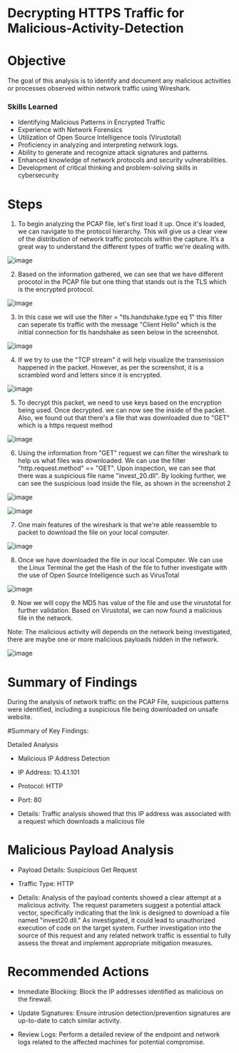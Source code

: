 # Decrypting HTTPS Traffic for Malicious-Activity-Detection

# Objective
The goal of this analysis is to identify and document any malicious activities or processes observed within network traffic using Wireshark.

### Skills Learned

- Identifying Malicious Patterns in Encrypted Traffic
- Experience with Network Forensics
- Utilization of Open Source Intelligence tools (Virustotal)
- Proficiency in analyzing and interpreting network logs.
- Ability to generate and recognize attack signatures and patterns.
- Enhanced knowledge of network protocols and security vulnerabilities.
- Development of critical thinking and problem-solving skills in cybersecurity

# Steps

1) To begin analyzing the PCAP file, let's first load it up. Once it's loaded, we can navigate to the protocol hierarchy. This will give us a clear view of the distribution of network traffic protocols within the capture. It’s a great way to understand the different types of traffic we're dealing with.

![image](https://github.com/user-attachments/assets/4cee1982-a7d2-40ac-9940-a3fece675578)

2) Based on the information gathered, we can see that we have different procotol in the PCAP file but one thing that stands out is the TLS which is the encrypted protocol.

![image](https://github.com/user-attachments/assets/16688b2b-9d0b-40a7-9202-d4a70008d0ff)

3) In this case we will use the filter = "tls.handshake.type eq 1" this filter can seperate tls traffic with the message "Client Hello" which is the initial connection for tls handshake as seen below in the screenshot.

![image](https://github.com/user-attachments/assets/22e21202-9758-4b9c-bc5e-b83809a09db1)

4) If we try to use the "TCP stream" it will help visualize the transmission happened in the packet. However, as per the screenshot, it is a scrambled word and letters since it is encrypted. 

![image](https://github.com/user-attachments/assets/e7a7ac28-c151-4b3e-92aa-27d28f99f0a7)

5) To decrypt this packet, we need to use keys based on the encryption being used. Once decrypted. we can now see the inside of the packet. Also, we found out that there's a file that was downloaded due to "GET" which is a https request method

![image](https://github.com/user-attachments/assets/a1ce2814-2742-4fc9-a3ce-c131da8451c4)

6) Using the information from "GET" request we can filter the wireshark to help us what files was downloaded. We can use the filter "http.request.method" == "GET". Upon inspection, we can see that there was a suspicious file name "invest_20.dll". By looking further, we can see the suspicious load inside the file, as shown in the screenshot 2

![image](https://github.com/user-attachments/assets/824bcbd5-58d0-466e-8bd7-c4d54c94e12c)

![image](https://github.com/user-attachments/assets/7f2b2507-d54d-4721-889f-45474c470e7a)

7) One main features of the wireshark is that we're able reassemble to packet to download the file on your local computer.

![image](https://github.com/user-attachments/assets/d2f17617-9867-4604-b712-d8858216ea3c)


8) Once we have downloaded the file in our local Computer. We can use the Linux Terminal the get the Hash of the file to futher investigate with the use of Open Source Intelligence such as VirusTotal

![image](https://github.com/user-attachments/assets/23b5146f-4d70-449a-843a-6b08efe80055)

9) Now we will copy the MD5 has value of the file and use the virustotal for further validation. Based on Virustotal, we can now found a malicious file in the network.

Note: The malicious activity will depends on the network being investigated, there are maybe one or more malicious payloads hidden in the network.

![image](https://github.com/user-attachments/assets/3929ac4d-dfc8-4509-ad2d-88d1d61dfdbf)



# Summary of Findings
During the analysis of network traffic on the PCAP File, suspicious patterns were identified, including a suspicious file being downloaded on unsafe website.

#Summary of Key Findings:

Detailed Analysis
- Malicious IP Address Detection
  
- IP Address: 10.4.1.101

- Protocol: HTTP

- Port: 80

- Details: Traffic analysis showed that this IP address was associated with a request which downloads a malicious file

# Malicious Payload Analysis
- Payload Details: Suspicious Get Request

- Traffic Type: HTTP

- Details: Analysis of the payload contents showed a clear attempt at a malicious activity. The request parameters suggest a potential attack vector, specifically indicating that the link is designed to download a file named "invest20.dll." As investigated, it could lead to unauthorized execution of code on the target system. Further investigation into the source of this request and any related network traffic is essential to fully assess the threat and implement appropriate mitigation measures.

# Recommended Actions
- Immediate Blocking: Block the IP addresses identified as malicious on the firewall.
  
- Update Signatures: Ensure intrusion detection/prevention signatures are up-to-date to catch similar activity.

- Review Logs: Perform a detailed review of the endpoint and network logs related to the affected machines for potential compromise.

